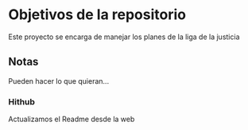 # Objetivos de la repositorio

Este proyecto se encarga de manejar los planes de la liga de la justicia


## Notas
Pueden hacer lo que quieran...

### Hithub 
Actualizamos el Readme desde la web

